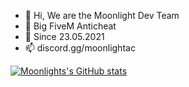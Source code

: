 - 👋 Hi, We are the Moonlight Dev Team
- 🌱 Big FiveM Anticheat
- 💞️ Since 23.05.2021
- 📫 discord.gg/moonlightac


[![Moonlights's GitHub stats](https://github-readme-stats.vercel.app/api?username=anuraghazra)](https://github.com/moonlightanti/github-readme-stats)
